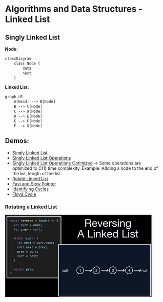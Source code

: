 # Algorithms and Data Structures - Linked List


## Singly Linked List


**Node:**
```mermaid
classDiagram
    class Node {
        data
        next
    }
```

**Linked List:**
```mermaid
graph LR
    A[Head] --> B[Node]
    B --> C[Node]
    C --> D[Node]
    D --> E[Node]
    E --> F[Node]
    F --> G[Node]
```

## Demos:
- [Singly Linked List](./src/singly_linked_list.py)
- [Singly Linked List Operations](./src/singly_linked_list_operations.py)
- [Singly Linked List Operations Optimized](./src/singly_linked_list_operations_optimized.py) -> Some operations are optimized to O(1) time complexity. Example. Adding a node to the end of the list, length of the list.
- [Rotate Linked List](./src/rotate_linked_list.py)
- [Fast and Slow Pointer](./src/fast_and_slow_pointer.py)
- [Identifying Cycles](./src/identifying_cycles.py)
- [Floyd Cycle](./src/floyd_cycle.py)

### Rotating a Linked List

![Rotate Linked List](./media/reversing_linked_list.webp)
